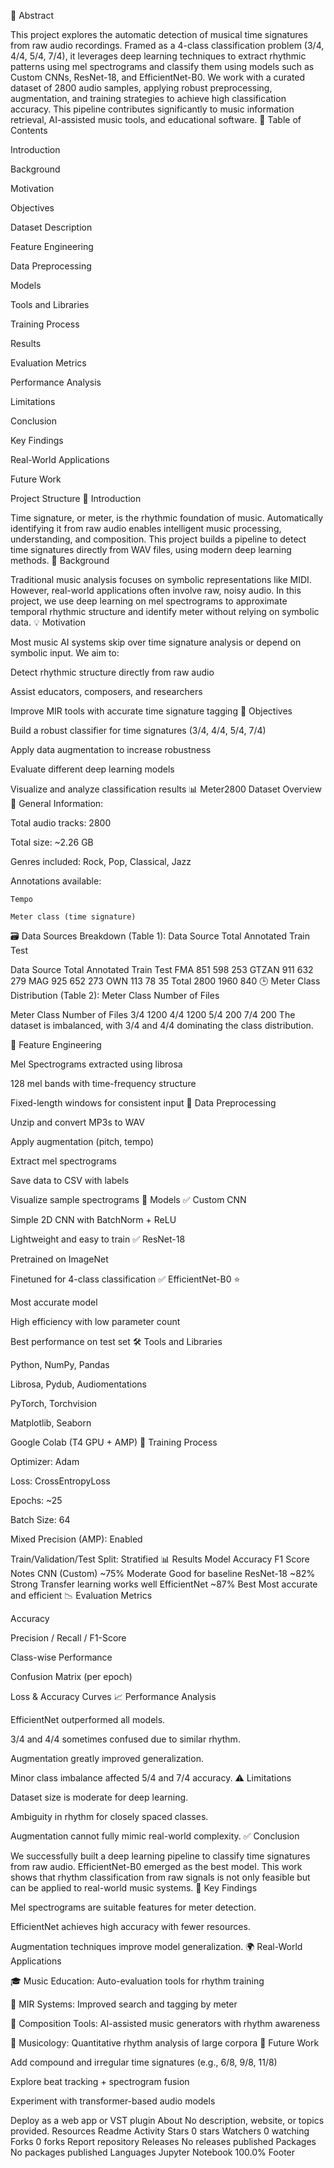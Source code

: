 📌 Abstract

This project explores the automatic detection of musical time signatures from raw audio recordings. Framed as a 4-class classification problem (3/4, 4/4, 5/4, 7/4), it leverages deep learning techniques to extract rhythmic patterns using mel spectrograms and classify them using models such as Custom CNNs, ResNet-18, and EfficientNet-B0. We work with a curated dataset of 2800 audio samples, applying robust preprocessing, augmentation, and training strategies to achieve high classification accuracy. This pipeline contributes significantly to music information retrieval, AI-assisted music tools, and educational software. 📖 Table of Contents

Introduction

Background

Motivation

Objectives

Dataset Description

Feature Engineering

Data Preprocessing

Models

Tools and Libraries

Training Process

Results

Evaluation Metrics

Performance Analysis

Limitations

Conclusion

Key Findings

Real-World Applications

Future Work

Project Structure
📘 Introduction

Time signature, or meter, is the rhythmic foundation of music. Automatically identifying it from raw audio enables intelligent music processing, understanding, and composition. This project builds a pipeline to detect time signatures directly from WAV files, using modern deep learning methods. 🧠 Background

Traditional music analysis focuses on symbolic representations like MIDI. However, real-world applications often involve raw, noisy audio. In this project, we use deep learning on mel spectrograms to approximate temporal rhythmic structure and identify meter without relying on symbolic data. 💡 Motivation

Most music AI systems skip over time signature analysis or depend on symbolic input. We aim to:

Detect rhythmic structure directly from raw audio

Assist educators, composers, and researchers

Improve MIR tools with accurate time signature tagging
🎯 Objectives

Build a robust classifier for time signatures (3/4, 4/4, 5/4, 7/4)

Apply data augmentation to increase robustness

Evaluate different deep learning models

Visualize and analyze classification results
📊 Meter2800 Dataset Overview 📁 General Information:

Total audio tracks: 2800

Total size: ~2.26 GB

Genres included: Rock, Pop, Classical, Jazz

Annotations available:

    Tempo

    Meter class (time signature)
🗃️ Data Sources Breakdown (Table 1): Data Source Total Annotated Train Test

Data Source	Total Annotated	Train	Test
FMA	851	598	253
GTZAN	911	632	279
MAG	925	652	273
OWN	113	78	35
Total	2800	1960	840
🕒 Meter Class Distribution (Table 2): Meter Class Number of Files

Meter Class	Number of Files
3/4	1200
4/4	1200
5/4	200
7/4	200
The dataset is imbalanced, with 3/4 and 4/4 dominating the class distribution.

🎼 Feature Engineering

Mel Spectrograms extracted using librosa

128 mel bands with time-frequency structure

Fixed-length windows for consistent input
🧹 Data Preprocessing

Unzip and convert MP3s to WAV

Apply augmentation (pitch, tempo)

Extract mel spectrograms

Save data to CSV with labels

Visualize sample spectrograms
🧠 Models ✅ Custom CNN

Simple 2D CNN with BatchNorm + ReLU

Lightweight and easy to train
✅ ResNet-18

Pretrained on ImageNet

Finetuned for 4-class classification
✅ EfficientNet-B0 ⭐

Most accurate model

High efficiency with low parameter count

Best performance on test set
🛠️ Tools and Libraries

Python, NumPy, Pandas

Librosa, Pydub, Audiomentations

PyTorch, Torchvision

Matplotlib, Seaborn

Google Colab (T4 GPU + AMP)
🧪 Training Process

Optimizer: Adam

Loss: CrossEntropyLoss

Epochs: ~25

Batch Size: 64

Mixed Precision (AMP): Enabled

Train/Validation/Test Split: Stratified
📊 Results Model Accuracy F1 Score Notes CNN (Custom) ~75% Moderate Good for baseline ResNet-18 ~82% Strong Transfer learning works well EfficientNet ~87% Best Most accurate and efficient 📉 Evaluation Metrics

Accuracy

Precision / Recall / F1-Score

Class-wise Performance

Confusion Matrix (per epoch)

Loss & Accuracy Curves
📈 Performance Analysis

EfficientNet outperformed all models.

3/4 and 4/4 sometimes confused due to similar rhythm.

Augmentation greatly improved generalization.

Minor class imbalance affected 5/4 and 7/4 accuracy.
⚠️ Limitations

Dataset size is moderate for deep learning.

Ambiguity in rhythm for closely spaced classes.

Augmentation cannot fully mimic real-world complexity.
✅ Conclusion

We successfully built a deep learning pipeline to classify time signatures from raw audio. EfficientNet-B0 emerged as the best model. This work shows that rhythm classification from raw signals is not only feasible but can be applied to real-world music systems. 🔑 Key Findings

Mel spectrograms are suitable features for meter detection.

EfficientNet achieves high accuracy with fewer resources.

Augmentation techniques improve model generalization.
🌍 Real-World Applications

🎓 Music Education: Auto-evaluation tools for rhythm training

🧠 MIR Systems: Improved search and tagging by meter

🎼 Composition Tools: AI-assisted music generators with rhythm awareness

🔎 Musicology: Quantitative rhythm analysis of large corpora
🔭 Future Work

Add compound and irregular time signatures (e.g., 6/8, 9/8, 11/8)

Explore beat tracking + spectrogram fusion

Experiment with transformer-based audio models

Deploy as a web app or VST plugin
About
No description, website, or topics provided.
Resources
 Readme
 Activity
Stars
 0 stars
Watchers
 0 watching
Forks
 0 forks
Report repository
Releases
No releases published
Packages
No packages published
Languages
Jupyter Notebook
100.0%
Footer
